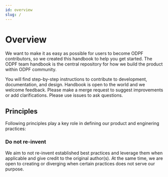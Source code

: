 ```yaml
---
id: overview
slug: /
---
```


# Overview

We want to make it as easy as possible for users to become ODPF contributors, so we created this handbook to help you get started. The ODPF team handbook is the central repository for how we build the product within ODPF community.

You will find step-by-step instructions to contribute to development, documentation, and design. Handbook is open to the world and we welcome feedback. Please make a merge request to suggest improvements or add clarifications. Please use issues to ask questions.

## Principles

Following principles play a key role in defining our product and enginering practices:

### Do not re-invent

We aim to not re-invent established best practices and leverage them when applicable and give credit to the original author(s). At the same time, we are open to creating or diverging when certain practices does not serve our purpose.
